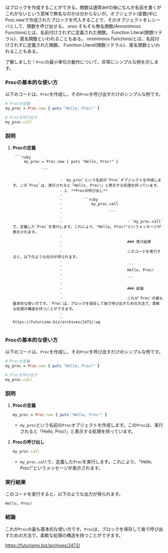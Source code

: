はブロックを作成することができる。関数は通常defの後になんか名前を書くがこれがないという意味で無名なのかは分からないが。オブジェクト(変数)中にProc.newで作成されたブロックを代入することで、そのオブジェクトをレシーバとして、関数を呼び出せる。
oroo
そもそも無名関数(Annonimous Functions)とは、名前付けされずに定義された関数。 Function Literal(関数リテラル)、匿名関数といわれることもある。
nnonimous Functions)とは、名前付けされずに定義された関数。 Function Literal(関数リテラル)、匿名関数といわれることもある。

了解しました！`Proc`の最小単位の動作について、非常にシンプルな例を示します。

### Procの基本的な使い方

以下のコードは、`Proc`を作成し、その`Proc`を呼び出すだけのシンプルな例です。

```ruby
# Procを定義
my_proc = Proc.new { puts "Hello, Proc!" }

# Procを呼び出す
my_proc.call
```

### 説明

1. **Procの定義**
    
        ```ruby
            my_proc = Proc.new { puts "Hello, Proc!" }
                
                    ```
                        
                            - `my_proc`という名前の`Proc`オブジェクトを作成します。この`Proc`は、実行されると「Hello, Proc!」と表示する処理を持っています。
                            - 2. **Procの呼び出し**
                            -     
                            -         ```ruby
                            -             my_proc.call
                            -                 
                            -                     ```
                            -                         
                            -                             - `my_proc.call`で、定義した`Proc`を実行します。これにより、"Hello, Proc!"というメッセージが表示されます。
                            -
                            -                             ### 実行結果
                            -
                            -                             このコードを実行すると、以下のような出力が得られます。
                            -
                            -                             ```
                            -                             Hello, Proc!
                            -
                            -                             ```
                            -
                            -                             ### 結論
                            -
                            -                             これが`Proc`の最も基本的な使い方です。`Proc`は、ブロックを保存して後で呼び出すための方法で、柔軟な処理の構造を持つことができます。
                            -
                            -                             https://futurismo.biz/archives/2472/:wq
                            -

### Procの基本的な使い方

以下のコードは、`Proc`を作成し、その`Proc`を呼び出すだけのシンプルな例です。

```ruby
# Procを定義
my_proc = Proc.new { puts "Hello, Proc!" }

# Procを呼び出す
my_proc.call
```

### 説明

1. **Procの定義**
    
    ```ruby
    my_proc = Proc.new { puts "Hello, Proc!" }
    
    ```
    
    - `my_proc`という名前の`Proc`オブジェクトを作成します。この`Proc`は、実行されると「Hello, Proc!」と表示する処理を持っています。
2. **Procの呼び出し**
    
    ```ruby
    my_proc.call
    
    ```
    
    - `my_proc.call`で、定義した`Proc`を実行します。これにより、"Hello, Proc!"というメッセージが表示されます。

### 実行結果

このコードを実行すると、以下のような出力が得られます。

```
Hello, Proc!

```

### 結論

これが`Proc`の最も基本的な使い方です。`Proc`は、ブロックを保存して後で呼び出すための方法で、柔軟な処理の構造を持つことができます。

https://futurismo.biz/archives/2472/
